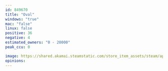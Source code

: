 ```yaml
---
id: 849670
title: "Oval"
windows: "true"
mac: "false"
linux: false
positive: 36
negative: 4
estimated_owners: "0 - 20000"
peak_ccu: 0

image: https://shared.akamai.steamstatic.com/store_item_assets/steam/apps/849670/header.jpg?t=1565530814
opinions:
---
```

